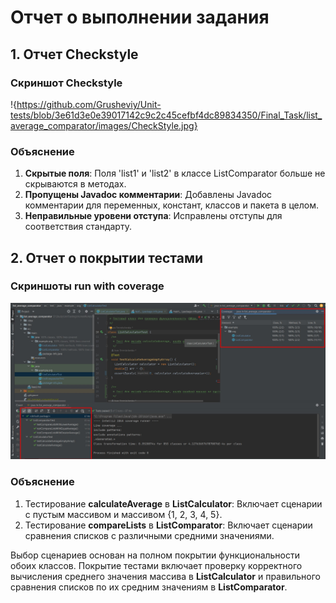 # Отчет о выполнении задания

## 1. Отчет Checkstyle

### Скриншот Checkstyle
!{https://github.com/Grusheviy/Unit-tests/blob/3e61d3e0e39017142c9c2c45cefbf4dc89834350/Final_Task/list_average_comparator/images/CheckStyle.jpg}

### Объяснение
   1. **Скрытые поля**: Поля 'list1' и 'list2' в классе ListComparator
больше не скрываются в методах.
   2. **Пропущены Javadoc комментарии**: Добавлены Javadoc комментарии
для переменных, констант, классов и пакета в целом.
   3. **Неправильные уровени отступа**:
Исправлены отступы для соответствия стандарту.

## 2. Отчет о покрытии тестами

### Скриншоты run with coverage
![](https://github.com/Grusheviy/Unit-tests/blob/dc2c78d4a651da0df1039204236d0985b6c12e18/Final_Task/list_average_comparator/images/Test_coverage.jpg)

### Объяснение
1. Тестирование **calculateAverage** в **ListCalculator**: 
Включает сценарии с пустым массивом и массивом {1, 2, 3, 4, 5}.
2. Тестирование **compareLists** в **ListComparator**:
Включает сценарии сравнения списков с различными средними значениями.

Выбор сценариев основан на полном покрытии функциональности обоих классов.
Покрытие тестами включает проверку корректного вычисления среднего
значения массива в **ListCalculator** и правильного сравнения списков
по их средним значениям в **ListComparator**.
